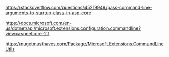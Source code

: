 https://stackoverflow.com/questions/45219949/pass-command-line-arguments-to-startup-class-in-asp-core

https://docs.microsoft.com/en-us/dotnet/api/microsoft.extensions.configuration.commandline?view=aspnetcore-2.1

https://nugetmusthaves.com/Package/Microsoft.Extensions.CommandLineUtils

